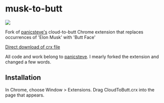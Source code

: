 musk-to-butt
=============

![](logo.png)

Fork of [panicsteve's](https://github.com/panicsteve) cloud-to-butt Chrome extension that replaces occurrences of 'Elon Musk' with 'Butt Face'

[Direct download of crx file](https://github.com/Twosdayz/musk-to-butt/blob/master/CloudToButt.crx?raw=true)

All code and work belong to [panicsteve](https://github.com/panicsteve). I mearly forked the extension and changed a few words.


Installation
------------

In Chrome, choose Window > Extensions.  Drag CloudToButt.crx into the page that appears.
